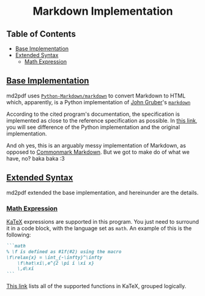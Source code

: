 <h1 align="center" style="font-weight: bold">
    Markdown Implementation
</h1>


<div class="toc"><h2 id="toc"><b><a href="#toc">Table of Contents</a></b></h2>
<ul><li><a href="#base-implementation">Base Implementation</a></li><li><a href="#extended-syntax">Extended Syntax</a><ul><li><a href="#extended-syntax-math-expression">Math Expression</a></li></ul></li></ul></div>

<h2 id="base-implementation"><b><a href="#base-implementation">Base Implementation</a></b></h2>

md2pdf uses <code><a target="_blank" href="https://github.com/Python-Markdown/markdown">Python-Markdown/markdown</a></code> to convert Markdown to HTML which, apparently, is a Python implementation of <a target="_blank" href="https://daringfireball.net/">John Gruber</a>'s <code><a target="_blank" href="https://daringfireball.net/projects/markdown/">markdown</a></code>

According to the cited program's documentation, the specification is implemented as close to the reference specification as possible. In <a target="_blank" href="https://python-markdown.github.io/#differences">this link</a>, you will see difference of the Python implementation and the original implementation.

And oh yes, this is an arguably messy implementation of Markdown, as opposed to <a target="_blank" href="https://commonmark.org/">Commonmark Markdown</a>. But we got to make do of what we have, no? baka baka :3

<h2 id="extended-syntax"><b><a href="#extended-syntax">Extended Syntax</a></b></h2>

md2pdf extended the base implementation, and hereinunder are the details.

<h3 id="extended-syntax-math-expression"><b><a href="#extended-syntax-math-expression">Math Expression</a></b></h3>

[KaTeX](https://katex.org) expressions are supported in this program. You just need to surround it in a code block, with the language set as `math`. An example of this is the following:

````md
```math
% \f is defined as #1f(#2) using the macro
\f\relax{x} = \int_{-\infty}^\infty
    \f\hat\xi\,e^{2 \pi i \xi x}
    \,d\xi
```
````

[This link](https://katex.org/docs/supported.html) lists all of the supported functions in KaTeX, grouped logically.
